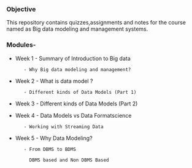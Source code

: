 ### Objective 
This repository contains quizzes,assignments and notes for the course named as Big data modeling and management systems. 

### Modules-
- Week 1 
         - Summary of Introduction to Big data 

         - Why Big data modeling and management?

- Week 2
         - What is data model ?

         - Different kinds of Data Models (Part 1)

- Week 3 
         - Different kinds of Data Models (Part 2)

- Week 4 
         - Data Models vs Data Formatscience

         - Working with Streaming Data

- Week 5
         - Why Data Modeling? 

         - From DBMS to BDMS

           DBMS based and Non DBMS Based
         
